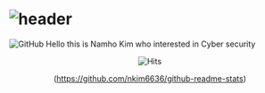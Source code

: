 # ![header](https://capsule-render.vercel.app/api?type=wave&color=random&height=200&section=header&text=Namho%20Kim&fontSize=100)

 

 
<img alt="GitHub" src="https://img.shields.io/badge/github%20-%23121011.svg?&style=for-the-badge&logo=github&logoColor=white"/>
Hello this is Namho Kim who interested in Cyber security
<div align=center>
	
 ![Hits](https://hits.seeyoufarm.com/api/count/incr/badge.svg?url=https%3A%2F%2Fgithub.com%2Fnkim6636&count_bg=%2379C83D&title_bg=%23555555&icon=&icon_color=%23E7E7E7&title=hits&edge_flat=false)

(https://github.com/nkim6636/github-readme-stats)
